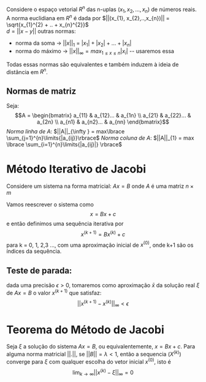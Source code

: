 Considere o espaço vetorial $R^{n}$ das n-uplas $(x_{1}, x_{2},..., x_{n})$  de números reais.
A norma euclidiana em $R^{n}$ é dada por $||(x_{1}, x_{2},..,x_{n})|| = \sqrt{x_{1}^{2} + .. + x_{n}^{2}}$  
$d = ||x-y||$ 
outras normas:
- norma da soma -> $||x||_{1}$ = $|x_{1}| + |x_{2}| +...+|x_{n}|$
- norma do máximo -> $||x||_{\infty} = max_{1\leq x \leq n} |x_{i}|$  -- usaremos essa

Todas essas normas são equivalentes e também induzem à ideia de distância em $R^{n}$.

## Normas de matriz
Seja:
$$A = \begin{bmatrix}
a_{11} & a_{12}... & a_{1n} \\ a_{21} & a_{22}... & a_{2n}  \\ a_{n1} & a_{n2}... & a_{nn}
\end{bmatrix}$$
_Norma linha de A_: $||A||_{\infty } = max\lbrace \sum_{j=1}^{n}\limits{|a_{ij}}\rbrace$ 
_Norma coluna de A_: $||A||_{1} = max \lbrace \sum_{i=1}^{n}\limits{|a_{ij}|} \rbrace$

# Método Iterativo de Jacobi 

Considere um sistema na forma matricial:
	$Ax = B$ onde $A$ é uma matriz $n\times m$

Vamos reescrever o sistema como $$x= Bx+c$$ e então definimos uma sequência iterativa por $$x^{(k+1)}= Bx^{(k)}+c$$
para k = 0, 1, 2,3 ..., com uma aproximação inicial de $x^{(0)}$, onde k+1 são os índices da sequência.

## Teste de parada:
dada uma precisão $\epsilon > 0$, tomaremos como aproximação $\bar x$ da solução real $\xi$ de $Ax = B$ o valor $x^{(k+1)}$ que satisfaz:
$$||x^{(k+1)}-x^{(k)}||_{\infty}< \epsilon$$

# Teorema do Método de Jacobi
Seja $\xi$ a solução do sistema $Ax = B$, ou equivalentemente, $x=Bx+c$. Para alguma norma matricial $||.||$, se $||B||=\lambda<1$, então a sequencia $(X^{(k)})$ converge para $\xi$ com qualquer escolha do vetor inicial $x^{(0)}$, isto é $$\lim_{k\rightarrow\infty} ||x^{(k)}-\xi||_\infty=0$$
